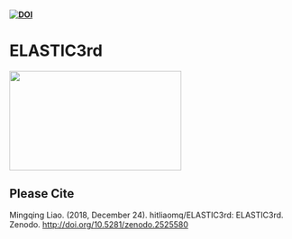 #### [![DOI](https://zenodo.org/badge/162978272.svg)](https://zenodo.org/badge/latestdoi/162978272)

# ELASTIC3rd

<img src="https://github.com/hitliaomq/ELASTIC3rd/blob/master/LOGO.png" width="305" height="177"></img>



## Please Cite

Mingqing Liao. (2018, December 24). hitliaomq/ELASTIC3rd: ELASTIC3rd. Zenodo. http://doi.org/10.5281/zenodo.2525580
